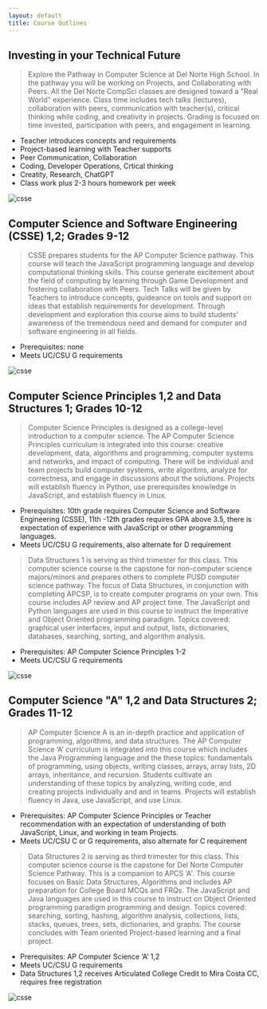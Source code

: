 ```yaml
---
layout: default
title: Course Outlines
---
```


## Investing in your Technical Future
> Explore the Pathway in Computer Science at Del Norte High School.  In the pathway you will be working on Projects, and Collaborating with Peers.  All the Del Norte CompSci classes are designed toward a "Real World" experience.  Class time includes tech talks (lectures), collaboration with peers, communication with teacher(s), critical thinking while coding, and creativity in projects.  Grading is focused on time invested, participation with peers, and engagement in learning. 
- Teacher introduces concepts and requirements
- Project-based learning with Teacher supports
- Peer Communication, Collaboration
- Coding, Developer Operations, Crtical thinking
- Creatity, Research, ChatGPT
- Class work plus 2-3 hours homework per week

![csse]({{site.baseurl}}/images/ccr.png)

## Computer Science and Software Engineering (CSSE) 1,2; Grades 9-12 
> CSSE prepares students for the AP Computer Science pathway. This course will teach the JavaScript programming language and develop computational thinking skills. This course generate excitement about the field of computing by learning through Game Development and fostering collaboration with Peers.  Tech Talks will be given by Teachers to introduce concepts, guideance on tools and support on ideas that establish requirements for development.  Through development and exploration this course aims to build students’ awareness of the tremendous need and demand for computer and software engineering in all fields.
- Prerequisites: none 
- Meets UC/CSU G requirements 

![csse]({{site.baseurl}}/images/csse.png)

## Computer Science Principles 1,2 and Data Structures 1; Grades 10-12
> Computer Science Principles is designed as a college-level introduction to a computer science.   The AP Computer Science Principles curriculum is integrated into this course: creative development, data, algorithms and programming, computer systems and networks, and impact of computing. There will be individual and team projects build computer systems, write algoritms, analyze for correctness, and engage in discussions about the solutions.  Projects will establish fluency in Python, use prerequisites knowledge in JavaScript, and establish fluency in Linux.
- Prerequisites: 10th grade requires Computer Science and Software Engineering (CSSE),  11th -12th grades requires GPA above 3.5, there is expectation of experience with JavaScript or other programming languages.
- Meets UC/CSU G requirements, also alternate for D requirement

> Data Structures 1 is serving as third trimester for this class. This computer science course is the capstone for non-computer science majors/minors and prepares others to complete PUSD computer science pathway. The focus of Data Structures, in conjunction with completing APCSP, is to create computer programs on your own. This course includes AP review and AP project time.  The JavaScript and Python languages are used in this course to instruct the Imperative and Object Oriented programming paradigm. Topics covered: graphical user interfaces, input and output, lists, dictionaries, databases, searching, sorting, and algorithm analysis. 
- Prerequisites: AP Computer Science Principles 1-2 
- Meets UC/CSU G requirements

![csse]({{site.baseurl}}/images/csp.png)

## Computer Science "A" 1,2 and Data Structures 2; Grades 11-12
> AP Computer Science A is an in-depth practice and application of programming, algorithms, and data structures. The AP Computer Science ‘A’  curriculum is integrated into this course which includes the Java Programming language and the these topics:  fundamentals of programming, using objects, writing classes, arrays, array lists, 2D arrays, inheritance, and recursion.  Students cultivate an understanding of these topics by analyzing, writing code, and creating projects individually and and in teams.  Projects will establish fluency in Java, use JavaScript, and use Linux.
- Prerequisites: AP Computer Science Principles or Teacher recommendation with an expectation of understanding of both JavaScript, Linux, and working in team Projects.
- Meets UC/CSU C or G requirements, also alternate for C requirement

> Data Structures 2 is serving as third trimester for this class. This computer science course is the capstone for Del Norte Computer Science Pathway. This is a companion to APCS ‘A'. This course focuses on Basic Data Structures, Algorithms and includes AP preparation for College Board MCQs and FRQs.  The JavaScript and Java languages are used in this course to instruct on Object Oriented programming paradigm programming and design. Topics covered: searching, sorting, hashing, algorithm analysis,  collections, lists, stacks, queues, trees, sets, dictionaries, and graphs.  The course concludes with Team oriented Project-based learning and a final project.
- Prerequisites: AP Computer Science ‘A’ 1,2
- Meets UC/CSU G requirements
- Data Structures 1,2 receives Articulated College Credit to Mira Costa CC, requires free registration

![csse]({{site.baseurl}}/images/csa.png)
